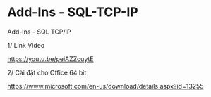 # Add-Ins - SQL-TCP-IP
Add-Ins - SQL TCP/IP

1/ Link Video

https://youtu.be/peiAZZcuytE

2/ Cài đặt cho Office 64 bit

https://www.microsoft.com/en-us/download/details.aspx?id=13255
